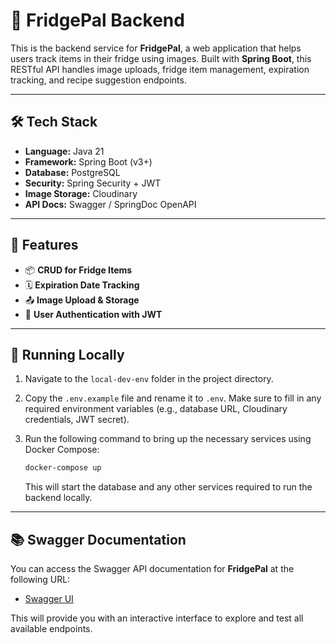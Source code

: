 # 🧊 FridgePal Backend

This is the backend service for **FridgePal**, a web application that helps users track items in their fridge using images. Built with **Spring Boot**, this RESTful API handles image uploads, fridge item management, expiration tracking, and recipe suggestion endpoints.

---

## 🛠 Tech Stack

- **Language:** Java 21
- **Framework:** Spring Boot (v3+)
- **Database:** PostgreSQL
- **Security:** Spring Security + JWT
- **Image Storage:** Cloudinary
- **API Docs:** Swagger / SpringDoc OpenAPI

---

## 🚀 Features

- 📦 **CRUD for Fridge Items**
- 🗓️ **Expiration Date Tracking**
- 📤 **Image Upload & Storage**
- 🔐 **User Authentication with JWT**

---

## 🚀 Running Locally

1. Navigate to the `local-dev-env` folder in the project directory.
2. Copy the `.env.example` file and rename it to `.env`. Make sure to fill in any required environment variables (e.g., database URL, Cloudinary credentials, JWT secret).
3. Run the following command to bring up the necessary services using Docker Compose:

   ```bash
   docker-compose up
   ```

   This will start the database and any other services required to run the backend locally.

---

## 📚 Swagger Documentation

You can access the Swagger API documentation for **FridgePal** at the following URL:

- [Swagger UI](https://fridge-pal-backend.onrender.com/swagger-ui/index.html)

This will provide you with an interactive interface to explore and test all available endpoints.
